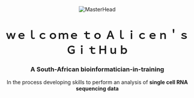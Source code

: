 <div style="text-align: center;">
  <img src="https://export-download.canva.com/HxDF0/DAFXkiHxDF0/30/0/0001-5238083921328377901.jpg?X-Amz-Algorithm=AWS4-HMAC-SHA256&X-Amz-Credential=AKIAJHKNGJLC2J7OGJ6Q%2F20230724%2Fus-east-1%2Fs3%2Faws4_request&X-Amz-Date=20230724T151452Z&X-Amz-Expires=19823&X-Amz-Signature=1934237c51ea40231075b9cd3ca6ea828863663e39e0004a863bd65bf01b9fe1&X-Amz-SignedHeaders=host&response-content-disposition=attachment%3B%20filename%2A%3DUTF-8%27%27git%2520hub.jpg&response-expires=Mon%2C%2024%20Jul%202023%2020%3A45%3A15%20GMT" alt="MasterHead">
  <h1 align="center">ｗｅｌｃｏｍｅ ｔｏ Ａｌｉｃｅｎ＇ｓ ＧｉｔＨｕｂ</h1>
  <h3 align="center">A South-African bioinformatician-in-training</h3>

<p align="center">
 In the process developing skills to perform an analysis of <strong>single cell RNA sequencing data</strong>
</p>
</div>
